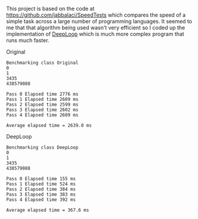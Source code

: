 This project is based on the code at https://github.com/jabbalaci/SpeedTests which compares the speed of a simple task across a large number of programming languages.  It seemed to me that that algorithm being used wasn't very efficient so I coded up the implementation of [DeepLoop](https://github.com/paulhoule/FastMunchausen/blob/main/src/main/java/DeepLoop.java) which is much more complex program that
runs much faster.

Original

```
Benchmarking class Original
0
1
3435
438579088

Pass 0 Elapsed time 2776 ms
Pass 1 Elapsed time 2609 ms
Pass 2 Elapsed time 2599 ms
Pass 3 Elapsed time 2602 ms
Pass 4 Elapsed time 2609 ms

Average elapsed time = 2639.0 ms
```

DeepLoop
```
Benchmarking class DeepLoop
0
1
3435
438579088

Pass 0 Elapsed time 155 ms
Pass 1 Elapsed time 524 ms
Pass 2 Elapsed time 384 ms
Pass 3 Elapsed time 383 ms
Pass 4 Elapsed time 392 ms

Average elapsed time = 367.6 ms
```
